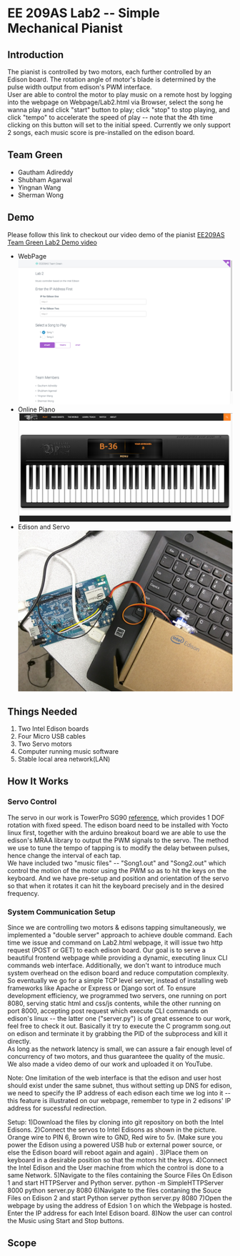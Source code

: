 # EE 209AS Lab2 -- Simple Mechanical Pianist

## Introduction
The pianist is controlled by two motors, each further controlled by an Edison board. The rotation angle of motor's blade is determined by the pulse width output from edison's PWM interface.  
User are able to control the motor to play music on a remote host by logging into the webpage on Webpage/Lab2.html via Browser, select the song he wanna play and click "start" button to play; click "stop" to stop playing, and click "tempo" to accelerate the speed of play -- note that the 4th time clicking on this button will set to the initial speed. Currently we only support 2 songs, each music score is pre-installed on the edison board.

## Team Green
* Gautham Adireddy 
* Shubham Agarwal
* Yingnan Wang
* Sherman Wong

## Demo
Please follow this link to checkout our video demo of the pianist [EE209AS Team Green Lab2 Demo video](https://www.youtube.com/watch?v=RMPjr53c3U0)

* WebPage
![WebPage](https://github.com/EE209AS/Lab2/raw/master/Images/1.jpg)
* Online Piano
![Online Piano](https://github.com/EE209AS/Lab2/raw/master/Images/2.png)
* Edison and Servo
![Edison and Servo](https://github.com/EE209AS/Lab2/raw/master/Images/3.jpg)

## Things Needed
1. Two Intel Edison boards  
2. Four Micro USB cables  
3. Two Servo motors
4. Computer running music software  
5. Stable local area network(LAN)  


## How It Works
### Servo Control
  The servo in our work is TowerPro SG90 [reference](http://www.micropik.com/PDF/SG90Servo.pdf), which provides 1 DOF rotation with fixed speed. The edison board need to be installed with Yocto linux first, together with the arduino breakout board we are able to use the edison's MRAA library to output the PWM signals to the servo. The method we use to tune the tempo of tapping is to modify the delay between pulses, hence change the interval of each tap.  
  We have included two "music files" -- "Song1.out" and "Song2.out" which control the motion of the motor using the PWM so as to hit the keys on the keyboard. And we have pre-setup and position and orientation of the servo so that when it rotates it can hit the keyboard precisely and in the desired frequency.   
### System Communication Setup
  Since we are controlling two motors & edisons tapping simultaneously, we implemented a "double server" approach to achieve double command. Each time we issue and command on Lab2.html webpage, it will issue two http request (POST or GET) to each edison board. Our goal is to serve a beautiful frontend webpage while providing a dynamic, executing linux CLI commands web interface. Additionally, we don't want to introduce much system overhead on the edison board and reduce computation complexity. So eventually we go for a simple TCP level server, instead of installing web frameworks like Apache or Express or Django sort of. To ensure development efficiency, we programmed two servers, one running on port 8080, serving static html and css/js contents, while the other running on port 8000, accepting post request which execute CLI commands on edison's linux -- the latter one ("server.py") is of great essence to our work, feel free to check it out. Basically it try to execute the C programm song.out on edison and terminate it by grabbing the PID of the subprocess and kill it directly.  
  As long as the network latency is small, we can assure a fair enough level of concurrency of two motors, and thus guaranteee the quality of the music. We also made a video demo of our work and uploaded it on YouTube.
  
  Note: One limitation of the web interface is that the edison and user host should exist under the same subnet, thus without setting up DNS for edison, we need to specify the IP address of each edison each time we log into it -- this feature is illustrated on our webpage, remember to type in 2 edisons' IP address for sucessful redirection. 

Setup:
1)Download the files by cloning into git repository on both the Intel Edisons. 
2)Connect the servos to Intel Edisons as shown in the picture. Orange wire to PIN 6, Brown wire to GND, Red wire to 5v. (Make sure you  power the Edison using a powered USB hub or external power source, or else the Edison board will reboot again and again) . 
3)Place them on keyboard in a desirable position so that the motors hit the keys.
4)Connect the Intel Edison and the User machine from which the control is done to a same Network.
5)Navigate to the files containing the Source Files On Edison 1 and start HTTPServer and Python server.
 python -m SimpleHTTPServer 8000 
 python server.py 8080
6)Navigate to the files contaning the Souce Files on Edison 2 and start Python server
 python server.py 8080
7)Open the webpage by using the address of Edsion 1 on which the Webpage is hosted. Enter the IP address for each Intel Edison board.
8)Now the user can control the Music using Start and Stop buttons.


## Scope



